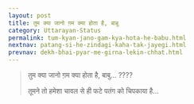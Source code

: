 ```yaml
---
layout: post
title: तुम क्या जानो ग़म क्या होता है, बाबु
category: Uttarayan-Status
permalink: tum-kyan-jano-gam-kya-hota-he-babu.html
nextnav: patang-si-he-zindagi-kaha-tak-jayegi.html
prevnav: dekh-bhai-pyar-me-girna-lekin-chhat.html
---
```

> तुम क्या जानो ग़म क्या होता है, बाबु… ????
> 
> तूमने तो हमेशा चावल से ही फटे पतंग को चिपकाया है…
